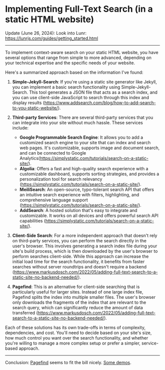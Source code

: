 # Implementing Full-Text Search (in a static HTML website)

Update (June 26, 2024): Look into Lunr: https://lunrjs.com/guides/getting_started.html

---

To implement context-aware search on your static HTML website, you have several options that range from simple to more advanced, depending on your technical expertise and the specific needs of your website.

Here's a summarized approach based on the information I've found:

1. **Simple-Jekyll-Search**: If you're using a static site generator like Jekyll, you can implement a basic search functionality using Simple-Jekyll-Search. This tool generates a JSON file that acts as a search index, and you can use client-side JavaScript to search through this index and display results (https://www.addsearch.com/blog/how-to-add-search-to-you-static-website/).

2. **Third-party Services**: There are several third-party services that you can integrate into your site without much hassle. These services include:
   - **Google Programmable Search Engine**: It allows you to add a customized search engine to your site that can index and search web pages. It's customizable, supports image and document search, and can be connected to Google Analytics(https://simplystatic.com/tutorials/search-on-a-static-site/).
   - **Algolia**: Offers a fast and high-quality search experience with a customizable dashboard, supports sorting strategies, and provides a personalization tool for search relevancy (https://simplystatic.com/tutorials/search-on-a-static-site/).
   - **MeiliSearch**: An open-source, typo-tolerant search API that offers an intuitive search experience with filters, highlighting, and comprehensive language support (https://simplystatic.com/tutorials/search-on-a-static-site/).
   - **AddSearch**: A hosted solution that's easy to integrate and customizable. It works on all devices and offers powerful search API capabilities (https://simplystatic.com/tutorials/search-on-a-static-site/).

3. **Client-Side Search**: For a more independent approach that doesn't rely on third-party services, you can perform the search directly in the user's browser. This involves generating a search index file during your site's build process, which is then downloaded by the user's browser to perform searches client-side. While this approach can increase the initial load time for the search functionality, it benefits from faster searches without server roundtrips and doesn't require a backend (https://www.markusdosch.com/2022/05/adding-full-text-search-to-a-static-site-no-backend-needed/).

4. **Pagefind**: This is an alternative for client-side searching that is particularly useful for larger sites. Instead of one large index file, Pagefind splits the index into multiple smaller files. The user's browser only downloads the fragments of the index that are relevant to the search query, which can significantly reduce the amount of data transferred (https://www.markusdosch.com/2022/05/adding-full-text-search-to-a-static-site-no-backend-needed/).

Each of these solutions has its own trade-offs in terms of complexity, dependencies, and cost. You'll need to decide based on your site's size, how much control you want over the search functionality, and whether you're willing to manage a more complex setup or prefer a simpler, service-based approach.

-------

Conclusion: [Pagefind](https://pagefind.app/) seems to fit the bill nicely.  [Some demos](https://pagefind.app/#pagefind-demos).
